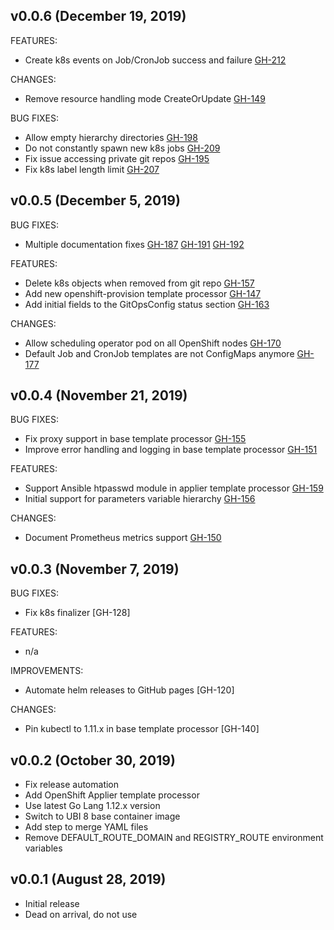 ## v0.0.6 (December 19, 2019)
FEATURES:
* Create k8s events on Job/CronJob success and failure [GH-212](https://github.com/KohlsTechnology/eunomia/pull/212)

CHANGES:
* Remove resource handling mode CreateOrUpdate [GH-149](https://github.com/KohlsTechnology/eunomia/pull/149)

BUG FIXES:
* Allow empty hierarchy directories [GH-198](https://github.com/KohlsTechnology/eunomia/pull/198)
* Do not constantly spawn new k8s jobs [GH-209](https://github.com/KohlsTechnology/eunomia/pull/209)
* Fix issue accessing private git repos [GH-195](https://github.com/KohlsTechnology/eunomia/pull/195)
* Fix k8s label length limit [GH-207](https://github.com/KohlsTechnology/eunomia/pull/207)

## v0.0.5 (December 5, 2019)
BUG FIXES:
* Multiple documentation fixes [GH-187](https://github.com/KohlsTechnology/eunomia/pull/187) [GH-191](https://github.com/KohlsTechnology/eunomia/pull/191) [GH-192](https://github.com/KohlsTechnology/eunomia/pull/192)

FEATURES:
* Delete k8s objects when removed from git repo [GH-157](https://github.com/KohlsTechnology/eunomia/pull/157)
* Add new openshift-provision template processor [GH-147](https://github.com/KohlsTechnology/eunomia/pull/147)
* Add initial fields to the GitOpsConfig status section [GH-163](https://github.com/KohlsTechnology/eunomia/pull/163)

CHANGES:
* Allow scheduling operator pod on all OpenShift nodes [GH-170](https://github.com/KohlsTechnology/eunomia/pull/170)
* Default Job and CronJob templates are not ConfigMaps anymore [GH-177](https://github.com/KohlsTechnology/eunomia/pull/177)

## v0.0.4 (November 21, 2019)
BUG FIXES:
* Fix proxy support in base template processor [GH-155](https://github.com/KohlsTechnology/eunomia/pull/155)
* Improve error handling and logging in base template processor [GH-151](https://github.com/KohlsTechnology/eunomia/pull/151)

FEATURES:
* Support Ansible htpasswd module in applier template processor [GH-159](https://github.com/KohlsTechnology/eunomia/pull/159)
* Initial support for parameters variable hierarchy [GH-156](https://github.com/KohlsTechnology/eunomia/pull/156)

CHANGES:
* Document Prometheus metrics support [GH-150](https://github.com/KohlsTechnology/eunomia/pull/150)

## v0.0.3 (November 7, 2019)
BUG FIXES:
* Fix k8s finalizer [GH-128]

FEATURES:
* n/a

IMPROVEMENTS:
* Automate helm releases to GitHub pages [GH-120]

CHANGES:
* Pin kubectl to 1.11.x in base template processor [GH-140]

## v0.0.2 (October 30, 2019)
* Fix release automation
* Add OpenShift Applier template processor
* Use latest Go Lang 1.12.x version
* Switch to UBI 8 base container image
* Add step to merge YAML files
* Remove DEFAULT_ROUTE_DOMAIN and REGISTRY_ROUTE environment variables

## v0.0.1 (August 28, 2019)
* Initial release
* Dead on arrival, do not use
